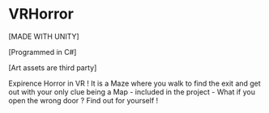 # VRHorror

[MADE WITH UNITY] 

[Programmed in C#]

[Art assets are third party]

Expirence Horror in VR ! 
It is a Maze where you walk to find the exit and get out with your only clue being a Map - included in the project - 
What if you open the wrong door ? 
Find out for yourself ! 
